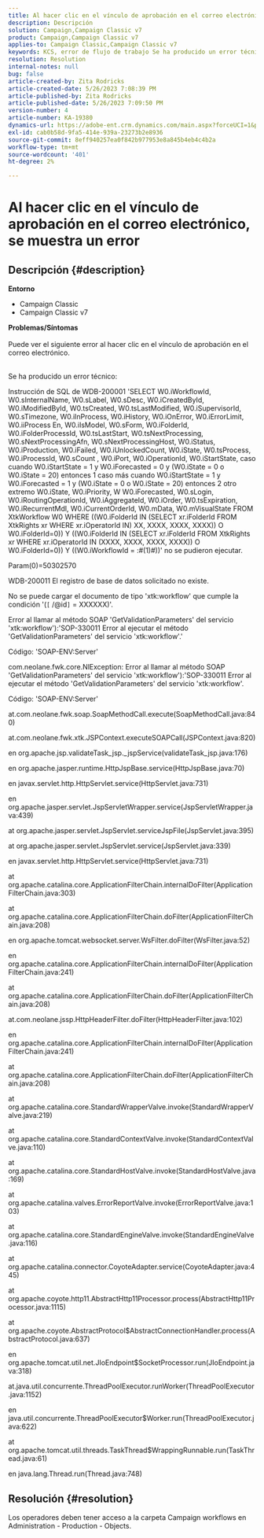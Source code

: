 ```yaml
---
title: Al hacer clic en el vínculo de aprobación en el correo electrónico, se muestra un error
description: Descripción
solution: Campaign,Campaign Classic v7
product: Campaign,Campaign Classic v7
applies-to: Campaign Classic,Campaign Classic v7
keywords: KCS, error de flujo de trabajo Se ha producido un error técnico
resolution: Resolution
internal-notes: null
bug: false
article-created-by: Zita Rodricks
article-created-date: 5/26/2023 7:08:39 PM
article-published-by: Zita Rodricks
article-published-date: 5/26/2023 7:09:50 PM
version-number: 4
article-number: KA-19380
dynamics-url: https://adobe-ent.crm.dynamics.com/main.aspx?forceUCI=1&pagetype=entityrecord&etn=knowledgearticle&id=9520e7b5-f8fb-ed11-8849-6045bd0063aa
exl-id: cab0b58d-9fa5-414e-939a-23273b2e8936
source-git-commit: 8eff940257ea0f842b977953e8a845b4eb4c4b2a
workflow-type: tm+mt
source-wordcount: '401'
ht-degree: 2%

---
```


# Al hacer clic en el vínculo de aprobación en el correo electrónico, se muestra un error

## Descripción {#description}

<b>Entorno</b>
- Campaign Classic
- Campaign Classic v7



<b>Problemas/Síntomas</b><br><br>Puede ver el siguiente error al hacer clic en el vínculo de aprobación en el correo electrónico.<br><br>


Se ha producido un error técnico:

Instrucción de SQL de WDB-200001 &#39;SELECT W0.iWorkflowId, W0.sInternalName, W0.sLabel, W0.sDesc, W0.iCreatedById, W0.iModifiedById, W0.tsCreated, W0.tsLastModified, W0.iSupervisorId, W0.sTimezone, W0.iInProcess, W0.iHistory, W0.iOnError, W0.iErrorLimit, W0.iiProcess En, W0.iIsModel, W0.sForm, W0.iFolderId, W0.iFolderProcessId, W0.tsLastStart, W0.tsNextProcessing, W0.sNextProcessingAfn, W0.sNextProcessingHost, W0.iStatus, W0.iProduction, W0.iFailed, W0.iUnlockedCount, W0.iState, W0.tsProcess, W0.iProcessId, W0.sCount , W0.iPort, W0.iOperationId, W0.iStartState, caso cuando W0.iStartState = 1 y W0.iForecasted = 0 y (W0.iState = 0 o W0.iState = 20) entonces 1 caso más cuando W0.iStartState = 1 y W0.iForecasted = 1 y (W0.iState = 0 o W0.iState = 20) entonces 2 otro extremo W0.iState, W0.iPriority, W W0.iForecasted, W0.sLogin, W0.iRoutingOperationId, W0.iAggregateId, W0.iOrder, W0.tsExpiration, W0.iRecurrentMdl, W0.iCurrentOrderId, W0.mData, W0.mVisualState FROM XtkWorkflow W0 WHERE ((W0.iFolderId IN (SELECT xr.iFolderId FROM XtkRights xr WHERE xr.iOperatorId IN) XX, XXXX, XXXX, XXXX)) O W0.iFolderId=0)) Y ((W0.iFolderId IN (SELECT xr.iFolderId FROM XtkRights xr WHERE xr.iOperatorId IN (XXXX, XXXX, XXXX, XXXX)) O W0.iFolderId=0)) Y ((W0.iWorkflowId = :#(1)#))&#39; no se pudieron ejecutar.

Param(0)=50302570



WDB-200011 El registro de base de datos solicitado no existe.

No se puede cargar el documento de tipo &#39;xtk:workflow&#39; que cumple la condición &#39;(`[` /@id`]`  = XXXXXX)&#39;.



Error al llamar al método SOAP &#39;GetValidationParameters&#39; del servicio &#39;xtk:workflow&#39;):&#39;SOP-330011 Error al ejecutar el método &#39;GetValidationParameters&#39; del servicio &#39;xtk:workflow&#39;.&#39;



Código: &#39;SOAP-ENV:Server&#39;

com.neolane.fwk.core.NlException: Error al llamar al método SOAP &#39;GetValidationParameters&#39; del servicio &#39;xtk:workflow&#39;):&#39;SOP-330011 Error al ejecutar el método &#39;GetValidationParameters&#39; del servicio &#39;xtk:workflow&#39;.

Código: &#39;SOAP-ENV:Server&#39;

at.com.neolane.fwk.soap.SoapMethodCall.execute(SoapMethodCall.java:840)

at.com.neolane.fwk.xtk.JSPContext.executeSOAPCall(JSPContext.java:820)

en org.apache.jsp.validateTask_jsp._jspService(validateTask_jsp.java:176)

en org.apache.jasper.runtime.HttpJspBase.service(HttpJspBase.java:70)

en javax.servlet.http.HttpServlet.service(HttpServlet.java:731)

en org.apache.jasper.servlet.JspServletWrapper.service(JspServletWrapper.java:439)

at org.apache.jasper.servlet.JspServlet.serviceJspFile(JspServlet.java:395)

at org.apache.jasper.servlet.JspServlet.service(JspServlet.java:339)

en javax.servlet.http.HttpServlet.service(HttpServlet.java:731)

at org.apache.catalina.core.ApplicationFilterChain.internalDoFilter(ApplicationFilterChain.java:303)

at org.apache.catalina.core.ApplicationFilterChain.doFilter(ApplicationFilterChain.java:208)

en org.apache.tomcat.websocket.server.WsFilter.doFilter(WsFilter.java:52)

en org.apache.catalina.core.ApplicationFilterChain.internalDoFilter(ApplicationFilterChain.java:241)

at org.apache.catalina.core.ApplicationFilterChain.doFilter(ApplicationFilterChain.java:208)

at.com.neolane.jssp.HttpHeaderFilter.doFilter(HttpHeaderFilter.java:102)

en org.apache.catalina.core.ApplicationFilterChain.internalDoFilter(ApplicationFilterChain.java:241)

at org.apache.catalina.core.ApplicationFilterChain.doFilter(ApplicationFilterChain.java:208)

at org.apache.catalina.core.StandardWrapperValve.invoke(StandardWrapperValve.java:219)

at org.apache.catalina.core.StandardContextValve.invoke(StandardContextValve.java:110)

at org.apache.catalina.core.StandardHostValve.invoke(StandardHostValve.java:169)

at org.apache.catalina.valves.ErrorReportValve.invoke(ErrorReportValve.java:103)

at org.apache.catalina.core.StandardEngineValve.invoke(StandardEngineValve.java:116)

at org.apache.catalina.connector.CoyoteAdapter.service(CoyoteAdapter.java:445)

at org.apache.coyote.http11.AbstractHttp11Processor.process(AbstractHttp11Processor.java:1115)

at org.apache.coyote.AbstractProtocol$AbstractConnectionHandler.process(AbstractProtocol.java:637)

en org.apache.tomcat.util.net.JIoEndpoint$SocketProcessor.run(JIoEndpoint.java:318)

at.java.util.concurrente.ThreadPoolExecutor.runWorker(ThreadPoolExecutor.java:1152)

en java.util.concurrente.ThreadPoolExecutor$Worker.run(ThreadPoolExecutor.java:622)

at org.apache.tomcat.util.threads.TaskThread$WrappingRunnable.run(TaskThread.java:61)

en java.lang.Thread.run(Thread.java:748)


## Resolución {#resolution}


Los operadores deben tener acceso a la carpeta Campaign workflows en Administration - Production - Objects.
